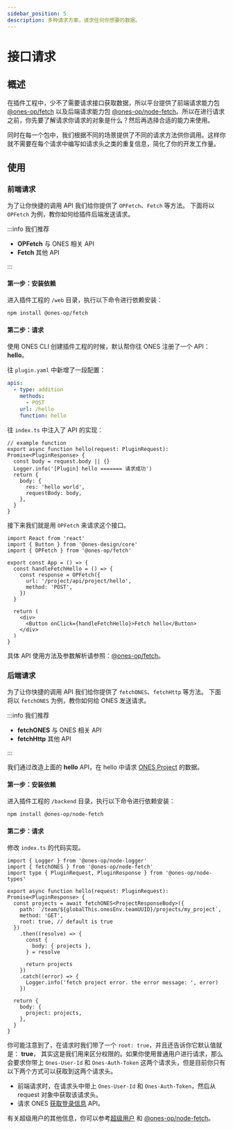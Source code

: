 ```yaml
---
sidebar_position: 5
description: 多种请求方案，请求任何你想要的数据。
---
```


# 接口请求

## 概述

在插件工程中，少不了需要请求接口获取数据，所以平台提供了前端请求能力包 [@ones-op/fetch](../../reference/packages/fetch/fetch.md) 以及后端请求能力包 [@ones-op/node-fetch](../../reference/legacy-packages/node-fetch/node-fetch.md)。所以在进行请求之前，你先要了解请求你请求的对象是什么？然后再选择合适的能力来使用。

同时在每一个包中，我们根据不同的场景提供了不同的请求方法供你调用。这样你就不需要在每个请求中编写如请求头之类的重复信息，简化了你的开发工作量。

<!-- 在 [@ones-op/fetch](../../reference/packages/fetch/fetch.md) 这个能力包中，我们还内置了一些标准错误处理，帮助你轻松应对各种错误场景。 -->

## 使用

### 前端请求

为了让你快捷的调用 API 我们给你提供了 `OPFetch`、`Fetch` 等方法。 下面将以 `OPFetch` 为例，教你如何给插件后端发送请求。

:::info
我们推荐

- **OPFetch** 与 ONES 相关 API
- **Fetch** 其他 API

:::

#### 第一步：安装依赖

进入插件工程的 `/web` 目录，执行以下命令进行依赖安装：

```bash npm2yarn
npm install @ones-op/fetch
```

#### 第二步：请求

使用 ONES CLI 创建插件工程的时候，默认帮你往 ONES 注册了一个 API：**hello**。

往 `plugin.yaml` 中新增了一段配置：

```yaml title="/config/plugin.yaml"
apis:
  - type: addition
    methods:
      - POST
    url: /hello
    function: hello
```

往 `index.ts` 中注入了 API 的实现：

```tsx title="/backend/src/index.ts"
// example function
export async function hello(request: PluginRequest): Promise<PluginResponse> {
  const body = request.body || {}
  Logger.info('[Plugin] hello ======= 请求成功')
  return {
    body: {
      res: 'hello world',
      requestBody: body,
    },
  }
}
```

接下来我们就是用 `OPFetch` 来请求这个接口。

```tsx
import React from 'react'
import { Button } from '@ones-design/core'
import { OPFetch } from '@ones-op/fetch'

export const App = () => {
  const handleFetchHello = () => {
    const response = OPFetch({
      url: '/project/api/project/hello',
      method: 'POST',
    })
  }

  return (
    <div>
      <Button onClick={handleFetchHello}>Fetch hello</Button>
    </div>
  )
}
```

具体 API 使用方法及参数解析请参照：[@ones-op/fetch](../../reference/packages/fetch/fetch.md)。

### 后端请求

为了让你快捷的调用 API 我们给你提供了 `fetchONES`、`fetchHttp` 等方法。 下面将以 `fetchONES` 为例，教你如何给 ONES 发送请求。

:::info
我们推荐

- **fetchONES** 与 ONES 相关 API
- **fetchHttp** 其他 API

:::

我们通过改造上面的 **hello** API，在 hello 中请求 [ONES Project](../../api/project/project.md#根据项目-id-获取项目列表) 的数据。

#### 第一步：安装依赖

进入插件工程的 `/backend` 目录，执行以下命令进行依赖安装：

```bash npm2yarn
npm install @ones-op/node-fetch
```

#### 第二步：请求

修改 `index.ts` 的代码实现。

```tsx title="/backend/src/index.ts"
import { Logger } from '@ones-op/node-logger'
import { fetchONES } from '@ones-op/node-fetch'
import type { PluginRequest, PluginResponse } from '@ones-op/node-types'

export async function hello(request: PluginRequest): Promise<PluginResponse> {
  const projects = await fetchONES<ProjectResponseBody>({
    path: `/team/${globalThis.onesEnv.teamUUID}/projects/my_project`,
    method: 'GET',
    root: true, // default is true
  })
    .then((resolve) => {
      const {
        body: { projects },
      } = resolve

      return projects
    })
    .catch((error) => {
      Logger.info('fetch project error. the error message: ', error)
    })

  return {
    body: {
      project: projects,
    },
  }
}
```

你可能注意到了，在请求时我们带了一个 `root: true`，并且还告诉你它默认值就是： **true**， 其实这是我们用来区分权限的。如果你使用普通用户进行请求，那么会要求你带上 `Ones-User-Id` 和 `Ones-Auth-Token` 这两个请求头，但是目前你只有以下两个方式可以获取到这两个请求头。

- 前端请求时，在请求头中带上 `Ones-User-Id` 和 `Ones-Auth-Token`，然后从 request 对象中获取该请求头。
- 请求 ONES [获取登录信息](../../api/auth/auth.md#获取登录信息) API。

有关超级用户的其他信息，你可以参考[超级用户](../../abilities/basic/super-admin.md) 和 [@ones-op/node-fetch](../../reference/legacy-packages/node-fetch/node-fetch.md)。
